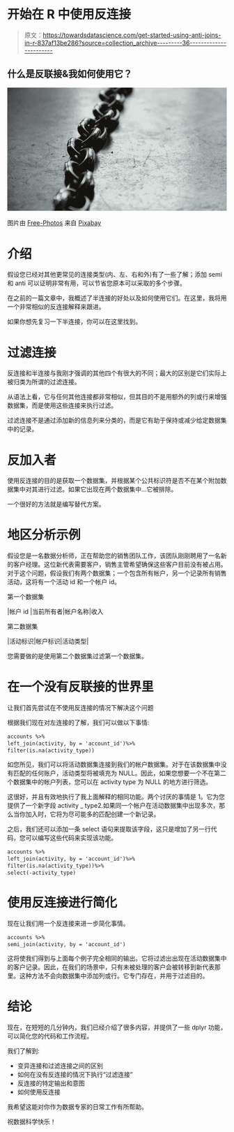 # 开始在 R 中使用反连接

> 原文：<https://towardsdatascience.com/get-started-using-anti-joins-in-r-837af13be286?source=collection_archive---------36----------------------->

## 什么是反联接&我如何使用它？

![](img/ffe2805a24002bab7562bd1d27956ca7.png)

图片由 [Free-Photos](https://pixabay.com/photos/?utm_source=link-attribution&utm_medium=referral&utm_campaign=image&utm_content=690088) 来自 [Pixabay](https://pixabay.com/?utm_source=link-attribution&utm_medium=referral&utm_campaign=image&utm_content=690088)

# 介绍

假设您已经对其他更常见的连接类型(内、左、右和外)有了一些了解；添加 semi 和 anti 可以证明非常有用，可以节省您原本可以采取的多个步骤。

在之前的一篇文章中，我概述了半连接的好处以及如何使用它们。在这里，我将用一个非常相似的反连接解释来跟进。

如果你想先复习一下半连接，你可以在这里找到。

# 过滤连接

反连接和半连接与我刚才强调的其他四个有很大的不同；最大的区别是它们实际上被归类为所谓的过滤连接。

从语法上看，它与任何其他连接都非常相似，但其目的不是用额外的列或行来增强数据集，而是使用这些连接来执行过滤。

过滤连接不是通过添加新的信息列来分类的，而是它有助于保持或减少给定数据集中的记录。

# 反加入者

使用反连接的目的是获取一个数据集，并根据某个公共标识符是否不在某个附加数据集中对其进行过滤。如果它出现在两个数据集中…它被排除。

一个很好的方法就是编写替代方案。

# 地区分析示例

假设您是一名数据分析师，正在帮助您的销售团队工作，该团队刚刚聘用了一名新的客户经理。这位新代表需要客户，销售主管希望确保这些客户目前没有被占用。对于这个问题，假设我们有两个数据集；一个包含所有帐户，另一个记录所有销售活动，这将有一个活动 id 和一个帐户 id。

第一个数据集

|帐户 id |当前所有者|帐户名称|收入

第二数据集

|活动标识|帐户标识|活动类型|

您需要做的是使用第二个数据集过滤第一个数据集。

# 在一个没有反联接的世界里

让我们首先尝试在不使用反连接的情况下解决这个问题

根据我们现在对左连接的了解，我们可以做以下事情:

```
accounts %>%
left_join(activity, by = 'account_id')%>%
filter(is.na(activity_type))
```

如您所见，我们可以将活动数据集连接到我们的帐户数据集。对于在该数据集中没有匹配的任何账户，活动类型将被填充为 NULL。因此，如果您想要一个不在第二个数据集中的帐户列表，您可以在 activity type 为 NULL 的地方进行筛选。

这很好，并且有效地执行了我上面解释的相同功能。两个讨厌的事情是 1。它为您提供了一个新字段 activity _ type2.如果同一个帐户在活动数据集中出现多次，那么当你加入时，它将为尽可能多的匹配创建一个新记录。

之后，我们还可以添加一条 select 语句来提取该字段，这只是增加了另一行代码，您可以编写这些代码来实现该功能。

```
accounts %>%
left_join(activity, by = 'account_id')%>%
filter(is.na(activity_type))%>%
select(-activity_type)
```

# 使用反连接进行简化

现在让我们用一个反连接来进一步简化事情。

```
accounts %>%
semi_join(activity, by = 'account_id')
```

这将使我们得到与上面每个例子完全相同的输出。它将过滤出出现在活动数据集中的客户记录。因此，在我们的场景中，只有未被处理的客户会被转移到新代表那里。这种方法不会向数据集中添加列或行。它专门存在，并用于过滤目的。

# 结论

现在，在短短的几分钟内，我们已经介绍了很多内容，并提供了一些 dplyr 功能，可以简化您的代码和工作流程。

我们了解到:

*   变异连接和过滤连接之间的区别
*   如何在没有反连接的情况下执行“过滤连接”
*   反连接的特定输出和意图
*   如何使用反连接

我希望这能对你作为数据专家的日常工作有所帮助。

祝数据科学快乐！